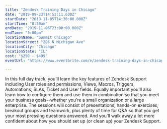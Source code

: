 ```yaml
---
title: "Zendesk Training Days in Chicago"
date: "2019-09-23T14:53:11.630Z"
startDate: "2019-11-05T14:30:00.000Z"
startTime: "8:30am"
endDate: "2019-11-06T23:00:00.000Z"
endTime: "5:00pm"
locationName: "Summit Chicago"
locationStreet: "205 N Michigan Ave"
locationCity: "Chicago"
locationState: "IL"
cost: "$250 - $499"
eventUrl: "https://www.eventbrite.com/e/zendesk-training-days-in-chicago-tickets-66583835043"

---
```


In this full day track, you'll learn the key features of Zendesk Support including User roles and permissions, Views, Macros, Triggers, Automations, SLAs, Ticket and User fields. Equally important you'll also learn how to configure them and use them in combination so that you meet your business goals--whether you're a small organization or a large enterprise. The sessions will consist of presentations, hands-on exercises, breakout groups and teamwork, plus plenty of time for Q&A so that you get your most pressing questions answered. And you'll walk away a lot more confident about how you should set up (or clean up) your Zendesk Support.

